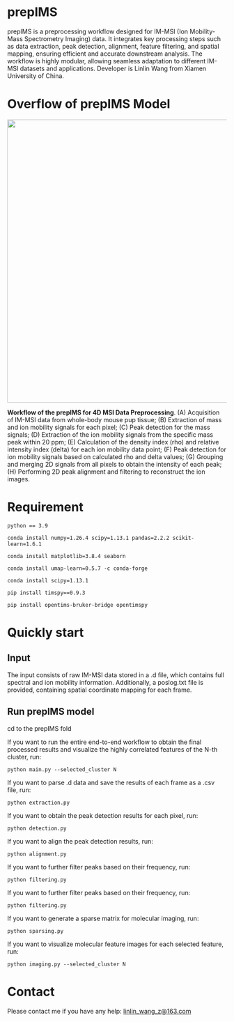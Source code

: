# prepIMS

prepIMS is a preprocessing workflow designed for IM-MSI (Ion Mobility-Mass Spectrometry Imaging) data. It integrates key processing steps such as data extraction, peak detection, alignment, feature filtering, and spatial mapping, ensuring efficient and accurate downstream analysis. The workflow is highly modular, allowing seamless adaptation to different IM-MSI datasets and applications.
Developer is Linlin Wang from Xiamen University of China.

# Overflow of prepIMS Model

<div align=center>
<img src="https://raw.githubusercontent.com/WangLL0/prepIMS/refs/heads/main/read.png" width="650" height="650" /><br/>
</div>

__Workflow of the prepIMS for 4D MSI Data Preprocessing__. (A) Acquisition of IM-MSI data from whole-body mouse pup tissue; (B) Extraction of mass and ion mobility signals for each pixel; (C) Peak detection for the mass signals; (D) Extraction of the ion mobility signals from the specific mass peak within 20 ppm; (E) Calculation of the density index (rho) and relative intensity index (delta) for each ion mobility data point; (F) Peak detection for ion mobility signals based on calculated rho and delta values; (G) Grouping and merging 2D signals from all pixels to obtain the intensity of each peak; (H) Performing 2D peak alignment and filtering to reconstruct the ion images.  

# Requirement

    python == 3.9

    conda install numpy=1.26.4 scipy=1.13.1 pandas=2.2.2 scikit-learn=1.6.1

    conda install matplotlib=3.8.4 seaborn

    conda install umap-learn=0.5.7 -c conda-forge

    conda install scipy=1.13.1

    pip install timspy==0.9.3

    pip install opentims-bruker-bridge opentimspy

    
# Quickly start

## Input
The input consists of raw IM-MSI data stored in a .d file, which contains full spectral and ion mobility information. Additionally, a poslog.txt file is provided, containing spatial coordinate mapping for each frame.

## Run prepIMS model

cd to the prepIMS fold

If you want to run the entire end-to-end workflow to obtain the final processed results and visualize the highly correlated features of the N-th cluster, run:

    python main.py --selected_cluster N

If you want to parse .d data and save the results of each frame as a .csv file, run:

    python extraction.py

If you want to obtain the peak detection results for each pixel, run:

    python detection.py

If you want to align the peak detection results, run:

    python alignment.py

If you want to further filter peaks based on their frequency, run:

    python filtering.py

If you want to further filter peaks based on their frequency, run:

    python filtering.py

If you want to generate a sparse matrix for molecular imaging, run:

    python sparsing.py

If you want to visualize molecular feature images for each selected feature, run:

    python imaging.py --selected_cluster N


# Contact

Please contact me if you have any help: linlin_wang_z@163.com
